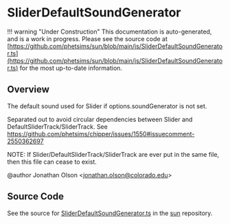 # SliderDefaultSoundGenerator

!!! warning "Under Construction"
    This documentation is auto-generated, and is a work in progress. Please see the source code at
    [https://github.com/phetsims/sun/blob/main/js/SliderDefaultSoundGenerator.ts](https://github.com/phetsims/sun/blob/main/js/SliderDefaultSoundGenerator.ts) for the most up-to-date information.

## Overview

The default sound used for Slider if options.soundGenerator is not set.

Separated out to avoid circular dependencies between Slider and DefaultSliderTrack/SliderTrack.
See https://github.com/phetsims/chipper/issues/1550#issuecomment-2550362697

NOTE: If Slider/DefaultSliderTrack/SliderTrack are ever put in the same file, then this file can cease to exist.

@author Jonathan Olson &lt;jonathan.olson@colorado.edu&gt;



## Source Code

See the source for [SliderDefaultSoundGenerator.ts](https://github.com/phetsims/sun/blob/main/js/SliderDefaultSoundGenerator.ts) in the [sun](https://github.com/phetsims/sun) repository.
